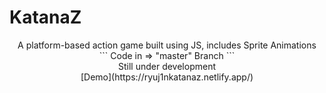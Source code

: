 # KatanaZ
<p align="center">
A platform-based action game built using JS, includes Sprite Animations
</br>
```
Code in => "master" Branch
```
</br>
Still under development
</br>
[Demo](https://ryuj1nkatanaz.netlify.app/)
</p>




